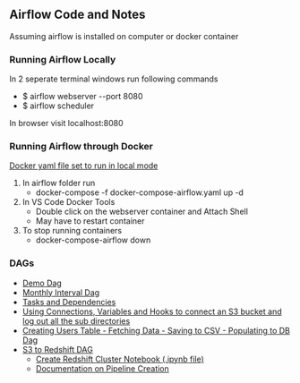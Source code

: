 ## Airflow Code and Notes

Assuming airflow is installed on computer or docker container

### Running Airflow Locally

In 2 seperate terminal windows run following commands

- $ airflow webserver --port 8080
- $ airflow scheduler

In browser visit localhost:8080

### Running Airflow through Docker

[Docker yaml file set to run in local mode](./docker-compose-airflow.yaml)

1. In airflow folder run
   - docker-compose -f docker-compose-airflow.yaml up -d
1. In VS Code Docker Tools
   - Double click on the webserver container and Attach Shell
   - May have to restart container
1. To stop running containers
   - docker-compose-airflow down

### DAGs

- [Demo Dag](./1.1-DemoDAG.py)
- [Monthly Interval Dag](./1.2-DemoMonthlyDAG.py)
- [Tasks and Dependencies](./1.3-DemoTaskAndDependenciesDAG.py)
- [Using Connections, Variables and Hooks to connect an S3 bucket and log out all the sub directories](./1.4-ConnectionsAndHooksAWSDAG.py)
- [Creating Users Table - Fetching Data - Saving to CSV - Populating to DB Dag](/CompleteIntro/0.1-CreatingTableDAG.py)
- [S3 to Redshift DAG](./S3ToRedshiftDAG.py)
  - [Create Redshift Cluster Notebook (.ipynb file)](./S3ToRedshiftCreation.ipynb)
  - [Documentation on Pipeline Creation ](./S3ToRedshift.md)
